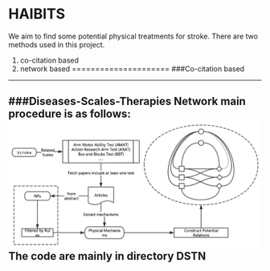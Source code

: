 # HAIBITS
We aim to find some potential physical treatments for stroke. There are two methods used in this project. <br>
1. co-citation based <br>
2. network based
=====================
###Co-citation based

---------------------

###Diseases-Scales-Therapies Network
main procedure is as follows:
![image](procedures.png)
The code are mainly in directory DSTN
---------------------
